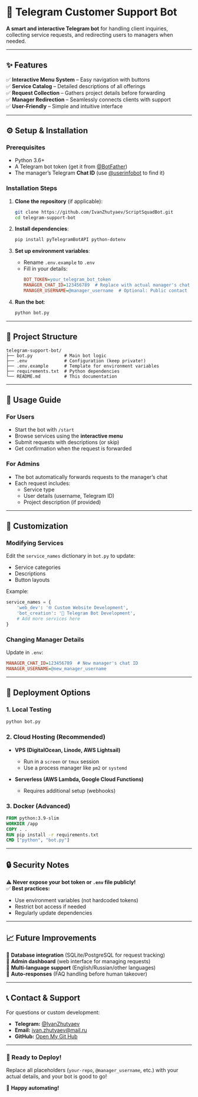 # **🤖 Telegram Customer Support Bot**  

**A smart and interactive Telegram bot** for handling client inquiries, collecting service requests, and redirecting users to managers when needed.  

---

## **✨ Features**  

✅ **Interactive Menu System** – Easy navigation with buttons  
✅ **Service Catalog** – Detailed descriptions of all offerings  
✅ **Request Collection** – Gathers project details before forwarding  
✅ **Manager Redirection** – Seamlessly connects clients with support  
✅ **User-Friendly** – Simple and intuitive interface  

---

## **⚙️ Setup & Installation**  

### **Prerequisites**  
- Python 3.6+  
- A Telegram bot token (get it from [@BotFather](https://t.me/BotFather))  
- The manager’s Telegram **Chat ID** (use [@userinfobot](https://t.me/userinfobot) to find it)  

### **Installation Steps**  

1. **Clone the repository** (if applicable):  
   ```bash
   git clone https://github.com/IvanZhutyaev/ScriptSquadBot.git
   cd telegram-support-bot
   ```

2. **Install dependencies**:  
   ```bash
   pip install pyTelegramBotAPI python-dotenv
   ```

3. **Set up environment variables**:  
   - Rename `.env.example` to `.env`  
   - Fill in your details:  
     ```ini
     BOT_TOKEN=your_telegram_bot_token
     MANAGER_CHAT_ID=123456789  # Replace with actual manager's chat ID
     MANAGER_USERNAME=@manager_username  # Optional: Public contact
     ```

4. **Run the bot**:  
   ```bash
   python bot.py
   ```

---

## **📂 Project Structure**  

```
telegram-support-bot/
├── bot.py            # Main bot logic
├── .env              # Configuration (keep private!)
├── .env.example      # Template for environment variables
├── requirements.txt  # Python dependencies
└── README.md         # This documentation
```

---

## **📌 Usage Guide**  

### **For Users**  
- Start the bot with `/start`  
- Browse services using the **interactive menu**  
- Submit requests with descriptions (or skip)  
- Get confirmation when the request is forwarded  

### **For Admins**  
- The bot automatically forwards requests to the manager’s chat  
- Each request includes:  
  - Service type  
  - User details (username, Telegram ID)  
  - Project description (if provided)  

---

## **🔧 Customization**  

### **Modifying Services**  
Edit the `service_names` dictionary in `bot.py` to update:  
- Service categories  
- Descriptions  
- Button layouts  

Example:  
```python
service_names = {
    'web_dev': '🌐 Custom Website Development',
    'bot_creation': '🤖 Telegram Bot Development',
    # Add more services here
}
```

### **Changing Manager Details**  
Update in `.env`:  
```ini
MANAGER_CHAT_ID=123456789  # New manager's chat ID
MANAGER_USERNAME=@new_manager_username
```

---

## **🚀 Deployment Options**  

### **1. Local Testing**  
```bash
python bot.py
```

### **2. Cloud Hosting (Recommended)**  
- **VPS (DigitalOcean, Linode, AWS Lightsail)**  
  - Run in a `screen` or `tmux` session  
  - Use a process manager like `pm2` or `systemd`  

- **Serverless (AWS Lambda, Google Cloud Functions)**  
  - Requires additional setup (webhooks)  

### **3. Docker (Advanced)**  
```dockerfile
FROM python:3.9-slim
WORKDIR /app
COPY . .
RUN pip install -r requirements.txt
CMD ["python", "bot.py"]
```

---

## **🔒 Security Notes**  

⚠️ **Never expose your bot token or `.env` file publicly!**  
✅ **Best practices:**  
- Use environment variables (not hardcoded tokens)  
- Restrict bot access if needed  
- Regularly update dependencies  

---

## **📈 Future Improvements**  

🔹 **Database integration** (SQLite/PostgreSQL for request tracking)  
🔹 **Admin dashboard** (web interface for managing requests)  
🔹 **Multi-language support** (English/Russian/other languages)  
🔹 **Auto-responses** (FAQ handling before human takeover)  

---

## **📞 Contact & Support**  

For questions or custom development:  
- **Telegram:** [@IvanZhutyaev](https://t.me/zhutyaevivan)  
- **Email:** ivan.zhutyaev@mail.ru  
- **GitHub:** [Open My Git Hub](https://github.com/your-repo/telegram-support-bot/issues)  

---

### **🎉 Ready to Deploy!**  
Replace all placeholders (`your-repo`, `@manager_username`, etc.) with your actual details, and your bot is good to go!  

🚀 **Happy automating!**
